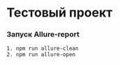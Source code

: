 # Тестовый проект


### Запуск Allure-report

```
1. npm run allure-clean
2. npm run allure-open
```